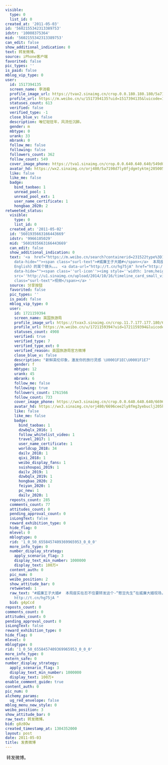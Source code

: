 ```yaml
---
visible:
  type: 0
  list_id: 0
created_at: '2011-05-03'
id: '5602155342313389753'
idstr: '10008375364'
mid: '5602155342313389753'
can_edit: false
show_additional_indication: 0
text: 转发微博。
source: iPhone客户端
favorited: false
pic_types: ''
is_paid: false
mblog_vip_type: 0
user:
  id: 1517394135
  screen_name: 李消极
  profile_image_url: https://tvax2.sinaimg.cn/crop.0.0.180.180.180/5a7198d7ly8fjdgmtyktmj20500500so.jpg?KID=imgbed,tva&Expires=1606400053&ssig=75IMk5KRgf
  profile_url: https://m.weibo.cn/u/1517394135?uid=1517394135&luicode=10000011&lfid=2304131517394135_-_WEIBO_SECOND_PROFILE_WEIBO
  statuses_count: 613
  verified: false
  verified_type: -1
  close_blue_v: false
  description: 唯忆轻狂年，风流任沉醉。
  gender: m
  mbtype: 0
  urank: 33
  mbrank: 0
  follow_me: false
  following: false
  followers_count: 362
  follow_count: 549
  cover_image_phone: https://tva1.sinaimg.cn/crop.0.0.640.640.640/549d0121tw1egm1kjly3jj20hs0hsq4f.jpg
  avatar_hd: https://wx2.sinaimg.cn/orj480/5a7198d7ly8fjdgmtyktmj20500500so.jpg
  like: false
  like_me: false
  badge:
    bind_taobao: 1
    unread_pool: 1
    unread_pool_ext: 1
    user_name_certificate: 1
    hongbao_2020: 2
retweeted_status:
  visible:
    type: 0
    list_id: 0
  created_at: '2011-05-02'
  id: '5601935663166443669'
  idstr: '9966105029'
  mid: '5601935663166443669'
  can_edit: false
  show_additional_indication: 0
  text: '<a  href="https://m.weibo.cn/search?containerid=231522type%3D1%26t%3D10%26q%3D%23%E5%A8%81%E5%BB%89%E7%8E%8B%E5%AD%90%E5%A4%A7%E5%A9%9A%23&isnewpage=1&luicode=10000011&lfid=2304131517394135_-_WEIBO_SECOND_PROFILE_WEIBO"
    data-hide=""><span class="surl-text">#威廉王子大婚#</span></a>  本局座实在忍不住要转发这个-“憨豆先生”在威廉大婚现场，怎么看都以为是电影《Johnny
    English》的某个镜头。。。 <a data-url="http://t.cn/hg75jA" href="http://video.sina.com.cn/p/ent/s/u/2011-04-30/012961326901.html?url_type=1&object_type=&pos=1&luicode=10000011&lfid=2304131517394135_-_WEIBO_SECOND_PROFILE_WEIBO"
    data-hide=""><span class=''url-icon''><img style=''width: 1rem;height: 1rem''
    src=''http://u1.sinaimg.cn/upload/2014/10/16/timeline_card_small_video_default.png''></span><span
    class="surl-text">视频</span></a> '
  source: 分享按钮
  favorited: false
  pic_types: ''
  is_paid: false
  mblog_vip_type: 0
  user:
    id: 1721159394
    screen_name: 英国旅游局
    profile_image_url: https://tvax3.sinaimg.cn/crop.11.7.177.177.180/6696cee2ly8fmg3yebuclj205k05k0so.jpg?KID=imgbed,tva&Expires=1606400053&ssig=E5W41dXt5E
    profile_url: https://m.weibo.cn/u/1721159394?uid=1721159394&luicode=10000011&lfid=2304131517394135_-_WEIBO_SECOND_PROFILE_WEIBO
    statuses_count: 4908
    verified: true
    verified_type: 7
    verified_type_ext: 0
    verified_reason: 英国旅游局官方微博
    close_blue_v: false
    description: "新鲜英伦印象，激发你的旅行灵感 \U0001F1EC\U0001F1E7"
    gender: f
    mbtype: 12
    urank: 45
    mbrank: 6
    follow_me: false
    following: true
    followers_count: 1761566
    follow_count: 733
    cover_image_phone: https://wx3.sinaimg.cn/crop.0.0.640.640.640/6696cee2gy1fn3j3ygmw4j20e80e80ud.jpg
    avatar_hd: https://wx3.sinaimg.cn/orj480/6696cee2ly8fmg3yebuclj205k05k0so.jpg
    like: false
    like_me: false
    badge:
      bind_taobao: 1
      dzwbqlx_2016: 1
      follow_whitelist_video: 1
      travel_2017: 1
      user_name_certificate: 1
      worldcup_2018: 34
      dailv_2018: 1
      qixi_2018: 1
      weibo_display_fans: 1
      suishoupai_2019: 1
      dailv_2019: 1
      dzwbqlx_2019: 1
      hongbao_2020: 2
      feiyan_2020: 1
      pc_new: 1
      dailv_2020: 1
  reposts_count: 285
  comments_count: 77
  attitudes_count: 0
  pending_approval_count: 0
  isLongText: false
  reward_exhibition_type: 0
  hide_flag: 0
  mlevel: 0
  mblogtype: 0
  rid: '1_0_50_6558457409369965953_0_0_0'
  more_info_type: 0
  number_display_strategy:
    apply_scenario_flag: 3
    display_text_min_number: 1000000
    display_text: 100万+
  content_auth: 0
  pic_num: 0
  weibo_position: 2
  show_attitude_bar: 0
  retweeted: 1
  raw_text: "#威廉王子大婚#  本局座实在忍不住要转发这个-“憨豆先生”在威廉大婚现场，怎么看都以为是电影《Johnny English》的某个镜头。。。
    http://t.cn/hg75jA ​​​"
  bid: g4pCcd
reposts_count: 0
comments_count: 0
attitudes_count: 0
pending_approval_count: 0
isLongText: false
reward_exhibition_type: 0
hide_flag: 0
mlevel: 0
mblogtype: 0
rid: '1_0_50_6558457409369965953_0_0_0'
more_info_type: 0
extern_safe: 0
number_display_strategy:
  apply_scenario_flag: 3
  display_text_min_number: 1000000
  display_text: 100万+
enable_comment_guide: true
content_auth: 0
pic_num: 0
alchemy_params:
  ug_red_envelope: false
mblog_menu_new_style: 0
weibo_position: 3
show_attitude_bar: 0
raw_text: 转发微博。
bid: g8z8Ow
created_timestamp_at: 1304352000
layout: post
date: 2011-05-03
title: 发表微博
---
```


![]()
转发微博。
